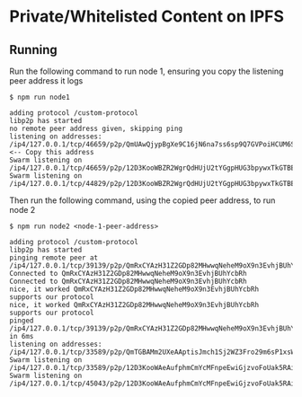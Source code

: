# Private/Whitelisted Content on IPFS

## Running

Run the following command to run node 1, ensuring you copy the listening peer address it logs
```
$ npm run node1

adding protocol /custom-protocol
libp2p has started
no remote peer address given, skipping ping
listening on addresses:
/ip4/127.0.0.1/tcp/46659/p2p/QmUAwQjypBgXe9C16jN6na7ss6sp9Q7GVPoiHCUM6SSyzW <-- Copy this address
Swarm listening on /ip4/127.0.0.1/tcp/46659/p2p/12D3KooWBZR2WgrQdHUjU2tYGgpHUG3bpywxTkGTBEezeV4iaSqS
Swarm listening on /ip4/127.0.0.1/tcp/44829/p2p/12D3KooWBZR2WgrQdHUjU2tYGgpHUG3bpywxTkGTBEezeV4iaSqS
```

Then run the following command, using the copied peer address, to run node 2
```
$ npm run node2 <node-1-peer-address>

adding protocol /custom-protocol
libp2p has started
pinging remote peer at /ip4/127.0.0.1/tcp/39139/p2p/QmRxCYAzH31Z2GDp82MHwwqNeheM9oX9n3EvhjBUhYcbRh
Connected to QmRxCYAzH31Z2GDp82MHwwqNeheM9oX9n3EvhjBUhYcbRh
Connected to QmRxCYAzH31Z2GDp82MHwwqNeheM9oX9n3EvhjBUhYcbRh
nice, it worked QmRxCYAzH31Z2GDp82MHwwqNeheM9oX9n3EvhjBUhYcbRh supports our protocol
nice, it worked QmRxCYAzH31Z2GDp82MHwwqNeheM9oX9n3EvhjBUhYcbRh supports our protocol
pinged /ip4/127.0.0.1/tcp/39139/p2p/QmRxCYAzH31Z2GDp82MHwwqNeheM9oX9n3EvhjBUhYcbRh in 6ms
listening on addresses:
/ip4/127.0.0.1/tcp/33589/p2p/QmTGBAMm2UXeAAptisJmch1Sj2WZ3Fro29m6sP1xsW5vHN
Swarm listening on /ip4/127.0.0.1/tcp/33589/p2p/12D3KooWAeAufphmCmYcMFnpeEwiGjzvoFoUak5RAiyoQtCciijS
Swarm listening on /ip4/127.0.0.1/tcp/45043/p2p/12D3KooWAeAufphmCmYcMFnpeEwiGjzvoFoUak5RAiyoQtCciijS
```
